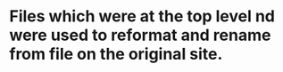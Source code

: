 # Files which were at the top level nd were used to reformat and rename from file on the original site. 